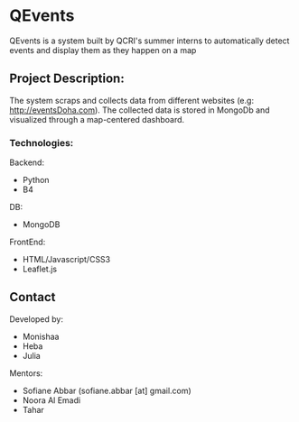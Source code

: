 # QEvents

QEvents is a system built by QCRI's summer interns to automatically detect events and display them as they happen on a map


## Project Description:

The system scraps and collects data from different websites (e.g: http://eventsDoha.com). The collected data is stored in MongoDb and visualized through a map-centered dashboard.


### Technologies:
Backend:
- Python
- B4

DB:
- MongoDB

FrontEnd:
- HTML/Javascript/CSS3
- Leaflet.js


## Contact
Developed by:
- Monishaa
- Heba
- Julia

Mentors:
- Sofiane Abbar (sofiane.abbar [at] gmail.com)
- Noora Al Emadi
- Tahar
